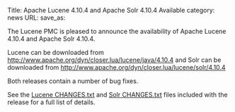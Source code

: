 Title: Apache Lucene 4.10.4 and Apache Solr 4.10.4 Available
category: news
URL: 
save_as: 

The Lucene PMC is pleased to announce the availability
of Apache Lucene 4.10.4 and Apache Solr 4.10.4.

Lucene can be downloaded from <http://www.apache.org/dyn/closer.lua/lucene/java/4.10.4>
and Solr can be downloaded from <http://www.apache.org/dyn/closer.lua/lucene/solr/4.10.4>

Both releases contain a number of bug fixes.

See the [Lucene CHANGES.txt](/core/4_10_4/changes/Changes.html) and
[Solr CHANGES.txt](/solr/4_10_4/changes/Changes.html) files included
with the release for a full list of details.

